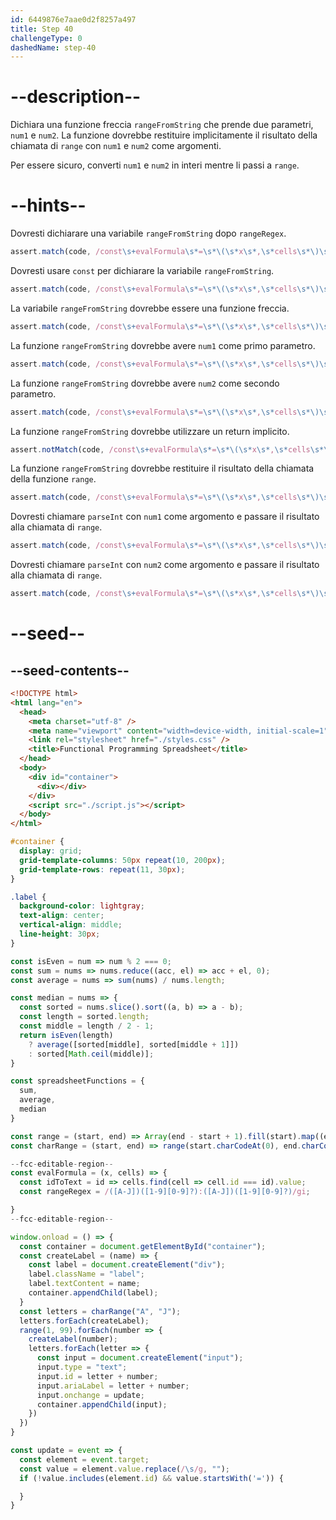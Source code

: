 ```yaml
---
id: 6449876e7aae0d2f8257a497
title: Step 40
challengeType: 0
dashedName: step-40
---
```


# --description--

Dichiara una funzione freccia `rangeFromString` che prende due parametri, `num1` e `num2`. La funzione dovrebbe restituire implicitamente il risultato della chiamata di `range` con `num1` e `num2` come argomenti.

Per essere sicuro, converti `num1` e `num2` in interi mentre li passi a `range`.

# --hints--

Dovresti dichiarare una variabile `rangeFromString` dopo `rangeRegex`.

```js
assert.match(code, /const\s+evalFormula\s*=\s*\(\s*x\s*,\s*cells\s*\)\s*=>\s*{\s*const\s+idToText\s*=\s*\(?\s*id\s*\)?\s*=>\s*cells\.find\(\s*\(?\s*cell\s*\)?\s*=>\s*(?:cell\.id\s*===\s*id|id\s*===\s*cell\.id)\s*\)\.value;?\s*const\s+rangeRegex\s*=\s*\/\(\[A-J\]\)\(\[1-9\]\[0-9\]\?\):\(\[A-J\]\)\(\[1-9\]\[0-9\]\?\)\/(gi|ig);?\s*(?:var|let|const)\s+rangeFromString/);
```

Dovresti usare `const` per dichiarare la variabile `rangeFromString`.

```js
assert.match(code, /const\s+evalFormula\s*=\s*\(\s*x\s*,\s*cells\s*\)\s*=>\s*{\s*const\s+idToText\s*=\s*\(?\s*id\s*\)?\s*=>\s*cells\.find\(\s*\(?\s*cell\s*\)?\s*=>\s*(?:cell\.id\s*===\s*id|id\s*===\s*cell\.id)\s*\)\.value;?\s*const\s+rangeRegex\s*=\s*\/\(\[A-J\]\)\(\[1-9\]\[0-9\]\?\):\(\[A-J\]\)\(\[1-9\]\[0-9\]\?\)\/(gi|ig);?\s*const\s+rangeFromString/);
```

La variabile `rangeFromString` dovrebbe essere una funzione freccia.

```js
assert.match(code, /const\s+evalFormula\s*=\s*\(\s*x\s*,\s*cells\s*\)\s*=>\s*{\s*const\s+idToText\s*=\s*\(?\s*id\s*\)?\s*=>\s*cells\.find\(\s*\(?\s*cell\s*\)?\s*=>\s*(?:cell\.id\s*===\s*id|id\s*===\s*cell\.id)\s*\)\.value;?\s*const\s+rangeRegex\s*=\s*\/\(\[A-J\]\)\(\[1-9\]\[0-9\]\?\):\(\[A-J\]\)\(\[1-9\]\[0-9\]\?\)\/(gi|ig);?\s*const\s+rangeFromString\s*=\s*\(.*\)\s*=>/);
```

La funzione `rangeFromString` dovrebbe avere `num1` come primo parametro.

```js
assert.match(code, /const\s+evalFormula\s*=\s*\(\s*x\s*,\s*cells\s*\)\s*=>\s*{\s*const\s+idToText\s*=\s*\(?\s*id\s*\)?\s*=>\s*cells\.find\(\s*\(?\s*cell\s*\)?\s*=>\s*(?:cell\.id\s*===\s*id|id\s*===\s*cell\.id)\s*\)\.value;?\s*const\s+rangeRegex\s*=\s*\/\(\[A-J\]\)\(\[1-9\]\[0-9\]\?\):\(\[A-J\]\)\(\[1-9\]\[0-9\]\?\)\/(gi|ig);?\s*const\s+rangeFromString\s*=\s*\(\s*num1/);
```

La funzione `rangeFromString` dovrebbe avere `num2` come secondo parametro.

```js
assert.match(code, /const\s+evalFormula\s*=\s*\(\s*x\s*,\s*cells\s*\)\s*=>\s*{\s*const\s+idToText\s*=\s*\(?\s*id\s*\)?\s*=>\s*cells\.find\(\s*\(?\s*cell\s*\)?\s*=>\s*(?:cell\.id\s*===\s*id|id\s*===\s*cell\.id)\s*\)\.value;?\s*const\s+rangeRegex\s*=\s*\/\(\[A-J\]\)\(\[1-9\]\[0-9\]\?\):\(\[A-J\]\)\(\[1-9\]\[0-9\]\?\)\/(gi|ig);?\s*const\s+rangeFromString\s*=\s*\(\s*num1\s*,\s*num2\s*\)\s*=>/);
```

La funzione `rangeFromString` dovrebbe utilizzare un return implicito.

```js
assert.notMatch(code, /const\s+evalFormula\s*=\s*\(\s*x\s*,\s*cells\s*\)\s*=>\s*{\s*const\s+idToText\s*=\s*\(?\s*id\s*\)?\s*=>\s*cells\.find\(\s*\(?\s*cell\s*\)?\s*=>\s*(?:cell\.id\s*===\s*id|id\s*===\s*cell\.id)\s*\)\.value;?\s*const\s+rangeRegex\s*=\s*\/\(\[A-J\]\)\(\[1-9\]\[0-9\]\?\):\(\[A-J\]\)\(\[1-9\]\[0-9\]\?\)\/(gi|ig);?\s*const\s+rangeFromString\s*=\s*\(\s*num1\s*,\s*num2\s*\)\s*=>\s*\{/);
```

La funzione `rangeFromString` dovrebbe restituire il risultato della chiamata della funzione `range`.

```js
assert.match(code, /const\s+evalFormula\s*=\s*\(\s*x\s*,\s*cells\s*\)\s*=>\s*{\s*const\s+idToText\s*=\s*\(?\s*id\s*\)?\s*=>\s*cells\.find\(\s*\(?\s*cell\s*\)?\s*=>\s*(?:cell\.id\s*===\s*id|id\s*===\s*cell\.id)\s*\)\.value;?\s*const\s+rangeRegex\s*=\s*\/\(\[A-J\]\)\(\[1-9\]\[0-9\]\?\):\(\[A-J\]\)\(\[1-9\]\[0-9\]\?\)\/(gi|ig);?\s*const\s+rangeFromString\s*=\s*\(\s*num1\s*,\s*num2\s*\)\s*=>\s*range\(/);
```

Dovresti chiamare `parseInt` con `num1` come argomento e passare il risultato alla chiamata di `range`.

```js
assert.match(code, /const\s+evalFormula\s*=\s*\(\s*x\s*,\s*cells\s*\)\s*=>\s*{\s*const\s+idToText\s*=\s*\(?\s*id\s*\)?\s*=>\s*cells\.find\(\s*\(?\s*cell\s*\)?\s*=>\s*(?:cell\.id\s*===\s*id|id\s*===\s*cell\.id)\s*\)\.value;?\s*const\s+rangeRegex\s*=\s*\/\(\[A-J\]\)\(\[1-9\]\[0-9\]\?\):\(\[A-J\]\)\(\[1-9\]\[0-9\]\?\)\/(gi|ig);?\s*const\s+rangeFromString\s*=\s*\(\s*num1\s*,\s*num2\s*\)\s*=>\s*range\(\s*parseInt\(\s*num1\s*\)/);
```

Dovresti chiamare `parseInt` con `num2` come argomento e passare il risultato alla chiamata di `range`.

```js
assert.match(code, /const\s+evalFormula\s*=\s*\(\s*x\s*,\s*cells\s*\)\s*=>\s*{\s*const\s+idToText\s*=\s*\(?\s*id\s*\)?\s*=>\s*cells\.find\(\s*\(?\s*cell\s*\)?\s*=>\s*(?:cell\.id\s*===\s*id|id\s*===\s*cell\.id)\s*\)\.value;?\s*const\s+rangeRegex\s*=\s*\/\(\[A-J\]\)\(\[1-9\]\[0-9\]\?\):\(\[A-J\]\)\(\[1-9\]\[0-9\]\?\)\/(gi|ig);?\s*const\s+rangeFromString\s*=\s*\(\s*num1\s*,\s*num2\s*\)\s*=>\s*range\(\s*parseInt\(\s*num1\s*\)\s*,\s*parseInt\(\s*num2\s*\)\s*\)/);
```

# --seed--

## --seed-contents--

```html
<!DOCTYPE html>
<html lang="en">
  <head>
    <meta charset="utf-8" />
    <meta name="viewport" content="width=device-width, initial-scale=1" />
    <link rel="stylesheet" href="./styles.css" />
    <title>Functional Programming Spreadsheet</title>
  </head>
  <body>
    <div id="container">
      <div></div>
    </div>
    <script src="./script.js"></script>
  </body>
</html>
```

```css
#container {
  display: grid;
  grid-template-columns: 50px repeat(10, 200px);
  grid-template-rows: repeat(11, 30px);
}

.label {
  background-color: lightgray;
  text-align: center;
  vertical-align: middle;
  line-height: 30px;
}
```

```js
const isEven = num => num % 2 === 0;
const sum = nums => nums.reduce((acc, el) => acc + el, 0);
const average = nums => sum(nums) / nums.length;

const median = nums => {
  const sorted = nums.slice().sort((a, b) => a - b);
  const length = sorted.length;
  const middle = length / 2 - 1;
  return isEven(length)
    ? average([sorted[middle], sorted[middle + 1]])
    : sorted[Math.ceil(middle)];
}

const spreadsheetFunctions = {
  sum,
  average,
  median
}

const range = (start, end) => Array(end - start + 1).fill(start).map((element, index) => element + index);
const charRange = (start, end) => range(start.charCodeAt(0), end.charCodeAt(0)).map(code => String.fromCharCode(code));

--fcc-editable-region--
const evalFormula = (x, cells) => {
  const idToText = id => cells.find(cell => cell.id === id).value;
  const rangeRegex = /([A-J])([1-9][0-9]?):([A-J])([1-9][0-9]?)/gi;

}
--fcc-editable-region--

window.onload = () => {
  const container = document.getElementById("container");
  const createLabel = (name) => {
    const label = document.createElement("div");
    label.className = "label";
    label.textContent = name;
    container.appendChild(label);
  }
  const letters = charRange("A", "J");
  letters.forEach(createLabel);
  range(1, 99).forEach(number => {
    createLabel(number);
    letters.forEach(letter => {
      const input = document.createElement("input");
      input.type = "text";
      input.id = letter + number;
      input.ariaLabel = letter + number;
      input.onchange = update;
      container.appendChild(input);
    })
  })
}

const update = event => {
  const element = event.target;
  const value = element.value.replace(/\s/g, "");
  if (!value.includes(element.id) && value.startsWith('=')) {

  }
}
```
